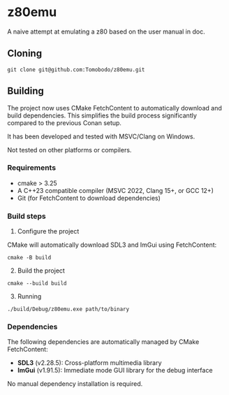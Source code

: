 # z80emu

A naive attempt at emulating a z80 based on the user manual in doc.

## Cloning

```shell
git clone git@github.com:Tomobodo/z80emu.git
```

## Building

The project now uses CMake FetchContent to automatically download and build dependencies.
This simplifies the build process significantly compared to the previous Conan setup.

It has been developed and tested with MSVC/Clang on Windows.

Not tested on other platforms or compilers.

### Requirements

- cmake > 3.25
- A C++23 compatible compiler (MSVC 2022, Clang 15+, or GCC 12+)
- Git (for FetchContent to download dependencies)

### Build steps

1. Configure the project

CMake will automatically download SDL3 and ImGui using FetchContent:

```shell
cmake -B build
```

2. Build the project

```shell
cmake --build build
```

3. Running

```shell
./build/Debug/z80emu.exe path/to/binary
```

### Dependencies

The following dependencies are automatically managed by CMake FetchContent:

- **SDL3** (v2.28.5): Cross-platform multimedia library
- **ImGui** (v1.91.5): Immediate mode GUI library for the debug interface

No manual dependency installation is required.
